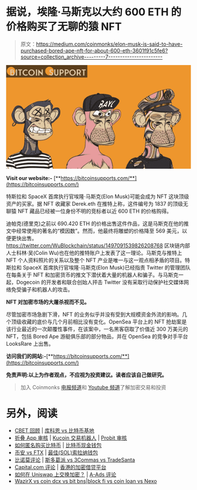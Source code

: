 # 据说，埃隆·马斯克以大约 600 ETH 的价格购买了无聊的猿 NFT

> 原文：<https://medium.com/coinmonks/elon-musk-is-said-to-have-purchased-bored-ape-nft-for-about-600-eth-3601f91c5fe6?source=collection_archive---------7----------------------->

![](img/a54cbc5ae4fd7cab09845705f86d6866.png)

**Visit our website:-** [**https://bitcoinsupports.com/**](https://bitcoinsupports.com/)

特斯拉和 SpaceX 首席执行官埃隆·马斯克(Elon Musk)可能会成为 NFT 这块顶级资产的买家。据 NFT 收藏家 Derek.eth 在推特上称，这件编号为 1837 的顶级无聊猿 NFT 藏品已经被一位身份不明的竞标者以近 600 ETH 的价格购得。

迪帕克(德里克)之前以 690.420 ETH 的价格出售这件作品，这是马斯克在他的推文中经常使用的著名的“模因数”。然而，他最终将雕塑的价格降至 569 美元，以便更快出售。https://twitter.com/WuBlockchain/status/1497091539826208768 区块链内部人士科林·吴(Colin Wu)也在他的推特账户上发表了这一理论。马斯克与推特上 NFT 个人资料照片的关系以及整个 NFT 产业是唯一与这一观点相矛盾的项目。特斯拉和 SpaceX 首席执行官埃隆·马斯克(Elon Musk)已经指责 Twitter 的管理团队在每条关于 NFT 和加密货币的推文下潜伏着大量的机器人和骗子。与马斯克一起，Dogecoin 的开发者和联合创始人抨击 Twitter 没有采取行动保护社交媒体网络免受骗子和机器人的攻击。

**NFT 对加密市场的大屠杀视而不见。**

尽管加密市场急剧下滑，NFT 的业务似乎并没有受到大规模资金外流的影响。几个顶级收藏的底价与几个月前相比没有变化。OpenSea 平台上的 NFT 抢劫案是该行业最近的一次颠覆性事件，在该案中，一名黑客窃取了价值近 300 万美元的 NFT，包括 Bored Ape 游艇俱乐部的部分物品，并在 OpenSea 的竞争对手平台 LooksRare 上出售。

**访问我们的网站:-**[**https://bitcoinsupports.com/**](https://bitcoinsupports.com/)

**免责声明:以上为作者观点，不应视为投资建议。读者应该自己做研究。**

> 加入 Coinmonks [电报频道](https://t.me/coincodecap)和 [Youtube 频道](https://www.youtube.com/c/coinmonks/videos)了解加密交易和投资

# 另外，阅读

*   [CBET 回顾](https://coincodecap.com/cbet-casino-review) | [库科恩 vs 比特币基地](https://coincodecap.com/kucoin-vs-coinbase)
*   [折叠 App 审核](https://coincodecap.com/fold-app-review) | [Kucoin 交易机器人](/coinmonks/kucoin-trading-bot-automate-your-trades-8cf0ca2138e0) | [Probit 审核](https://coincodecap.com/probit-review)
*   [如何匿名购买比特币](https://coincodecap.com/buy-bitcoin-anonymously) | [比特币现金钱包](https://coincodecap.com/bitcoin-cash-wallets)
*   [币安 vs FTX](https://coincodecap.com/binance-vs-ftx) | [最佳(SOL)索拉纳钱包](https://coincodecap.com/solana-wallets)
*   [比诺莫评论](https://coincodecap.com/binomo-review) | [斯多葛派 vs 3Commas vs TradeSanta](https://coincodecap.com/stoic-vs-3commas-vs-tradesanta)
*   [Capital.com 评论](https://coincodecap.com/capital-com-review) | [香港的加密借贷平台](https://coincodecap.com/crypto-lending-hong-kong)
*   [如何在 Uniswap 上交换加密？](https://coincodecap.com/swap-crypto-on-uniswap) | [A-Ads 评论](https://coincodecap.com/a-ads-review)
*   [WazirX vs coin dcx vs bit bns](/coinmonks/wazirx-vs-coindcx-vs-bitbns-149f4f19a2f1)|[block fi vs coin loan vs Nexo](/coinmonks/blockfi-vs-coinloan-vs-nexo-cb624635230d)